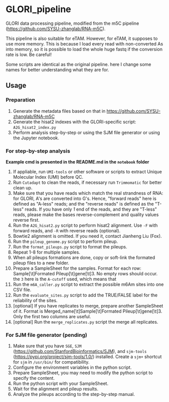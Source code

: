 # GLORI_pipeline

GLORI data processing pipeline, modified from the m5C pipeline (https://github.com/SYSU-zhanglab/RNA-m5C). 

This pipeline is also suitable for eTAM. However, for eTAM, it supposes to use more memory. This is because I load every read with non-converted As into memory, so it is possible to load the whole huge fastq if the conversion rate is low. Be careful!

Some scripts are identical as the original pipeline. here I change some names for better understanding what they are for.

## Usage

### Preparation

1. Generate the metadata files based on that in https://github.com/SYSU-zhanglab/RNA-m5C
2. Generate the hisat2 indexes with the GLORI-specific script: `A2G_hisat2_index.py`
3. Perform analysis step-by-step or using the SJM file generator or using the Jupyter notebook.

### For step-by-step analysis

**Example cmd is presented in the README.md in the `notebook` folder**

1. If appliable, run `UMI-tools` or other software or scripts to extract Unique Molecular Index (UMI) before QC.
2. Run `Cutadapt` to clean the reads, if necessary run `Trimmomatic` for better clean up.
3. Make sure that you have reads which match the real strandness of RNA: for GLORI, A's are converted into G's. Hence, "forward reads" here is defined as "A-less" reads; and the "reverse reads" is defined as the "T-less" reads. If you have only *1* end of the reads, and they are "T-less" reads, please make the bases reverse-complement and quality values reverse first.
4. Run the `A2G_hisat2.py` script to perform hisat2 alignment. Use `-F` with forward reads, and `-R` with reverse reads (optional). 
5. Bowtie2 alignment is omitted. If you need it, contact Jianheng Liu (Fox).
6. Run the `pileup_genome.py` script to perform pileup.
7. Run the `format_pileups.py` script to format the pileups.
8. Repeat 1-8 for multiple samples.
9. When all pileups formations are done, copy or soft-link the formated pileup files to a new folder.
10. Prepare a SampleSheet for the samples. Format for each row: Sample[\t]Formated Pileup[\t]gene[\t]3. No empty rows should occur. the `3` here is the `A-cutoff` used, which means that 
10. Run the `m6A_caller.py` script to extract the possible m6Am sites into one CSV file.
11. Run the `evaluate_sites.py` script to add the TRUE/FALSE label for the reliability of the sites.
12. [optional] If you have replicates to merge, prepare another SampleSheet of it. Format is  Merged_name[\t]Sample[\t]Formated Pileup[\t]gene[\t]3. Only the first two columns are useful.
13. [optional] Run the `merge_replicates.py` script the merge all replicates.

### For SJM file generator (pending)

1. Make sure that you have `SGE`, `SJM` (https://github.com/StanfordBioinformatics/SJM), and `sjm-tools` (https://pypi.org/project/sjm-tools/1.0/) installed. Create a `sjm+` shortcut for `sjm` in `/usr/bin/` for compatibility.
2. Configure the environment variables in the python script.
3. Prepare SampleSheet, you may need to modify the python script to specify the content.
4. Run the python script with your SampleSheet.
5. Wait for the alignment and pileup results.
6. Analyze the pileups according to the step-by-step manual.
